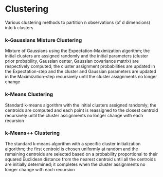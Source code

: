 # Clustering
Various clustering methods to partition n observations (of d dimensions) into k clusters

### k-Gaussians Mixture Clustering
Mixture of Gaussians using the Expectation-Maximization algorithm; the initial clusters are assigned randomly and the initial parameters (cluster prior probability, Gaussian center, Gaussian covariance matrix) are respectively computed; the cluster assignment probabilities are updated in the Expectation-step and the cluster and Gaussian parameters are updated in the Maximization-step recursively until the cluster assignments no longer change

### k-Means Clustering
Standard k-means algorithm with the initial clusters assigned randomly; the centroids are computed and each point is reassigned to the closest centroid recursively until the cluster assignments no longer change with each recursion

### k-Means++ Clustering
The standard k-means algorithm with a specific cluster initialization algorithm; the first centroid is chosen uniformly at random and the remaining centroids are selected based on a probability proportional to their squared Euclidean distance from the nearest centroid until all the centroids are initially determined; it completes when the cluster assignments no longer change with each recursion
